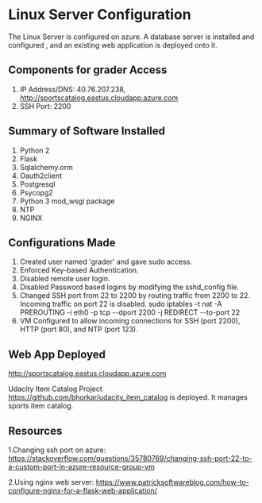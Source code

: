 
# Linux Server Configuration

The Linux Server is configured on azure. A database server is installed and configured , and an existing web application is deployed onto it.

## Components for grader Access

1. IP Address/DNS: 40.76.207.238, http://sportscatalog.eastus.cloudapp.azure.com
2. SSH Port: 2200

## Summary of Software Installed

1. Python 2
2. Flask
3. Sqlalchemy.orm
4. Oauth2client
5. Postgresql
6. Psycopg2
7. Python 3 mod_wsgi package
8. NTP
9. NGINX

## Configurations Made

1. Created user named 'grader' and gave sudo access.
2. Enforced Key-based Authentication.
3. Disabled remote user login.
4. Disabled Password based logins by modifying the sshd_config file.
5. Changed SSH port from 22 to 2200 by routing traffic from 2200 to 22. Incoming traffic on port 22 is disabled.
        sudo iptables -t nat -A PREROUTING -i eth0 -p tcp --dport 2200 -j REDIRECT --to-port 22
6. VM Configured to allow incoming connections for SSH (port 2200), HTTP (port 80), and NTP (port 123).


## Web App Deployed
http://sportscatalog.eastus.cloudapp.azure.com

Udacity Item Catalog Project https://github.com/bhorkar/udacity_item_catalog is deployed. It manages sports item catalog.

## Resources
1.Changing ssh port on azure: https://stackoverflow.com/questions/35780769/changing-ssh-port-22-to-a-custom-port-in-azure-resource-group-vm

2.Using nginx web server: https://www.patricksoftwareblog.com/how-to-configure-nginx-for-a-flask-web-application/


